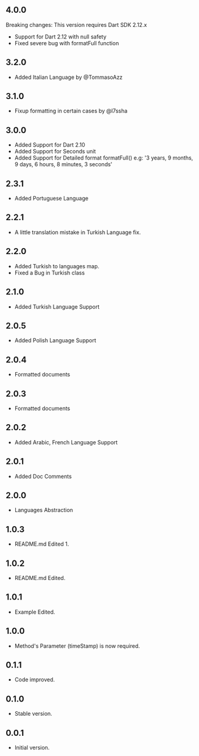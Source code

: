 ## 4.0.0
Breaking changes: This version requires Dart SDK 2.12.x

- Support for Dart 2.12 with null safety
- Fixed severe bug with formatFull function

## 3.2.0
- Added Italian Language by @TommasoAzz

## 3.1.0
- Fixup formatting in certain cases by @l7ssha

## 3.0.0
- Added Support for Dart 2.10
- Added Support for Seconds unit
- Added Support for Detailed format formatFull() e.g: '3 years, 9 months, 9 days, 6 hours, 8 minutes, 3 seconds'

## 2.3.1
- Added Portuguese Language

## 2.2.1
- A little translation mistake in Turkish Language fix.

## 2.2.0
- Added Turkish to languages map.
- Fixed a Bug in Turkish class

## 2.1.0
- Added Turkish Language Support


## 2.0.5
- Added Polish Language Support

## 2.0.4
- Formatted documents

## 2.0.3
- Formatted documents

## 2.0.2
- Added Arabic, French Language Support

## 2.0.1
- Added Doc Comments

## 2.0.0
- Languages Abstraction

## 1.0.3
- README.md Edited 1.

## 1.0.2
- README.md Edited.

## 1.0.1
- Example Edited.

## 1.0.0
- Method's Parameter (timeStamp) is now required.

## 0.1.1
- Code improved.

## 0.1.0
- Stable version.

## 0.0.1
- Initial version.
